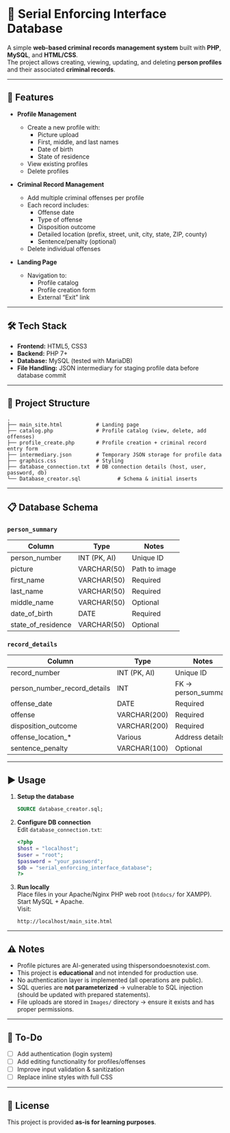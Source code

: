 # 📑 Serial Enforcing Interface Database

A simple **web-based criminal records management system** built with **PHP**, **MySQL**, and **HTML/CSS**.  
The project allows creating, viewing, updating, and deleting **person profiles** and their associated **criminal records**.

---

## 🚀 Features

- **Profile Management**
  - Create a new profile with:
    - Picture upload
    - First, middle, and last names
    - Date of birth
    - State of residence
  - View existing profiles
  - Delete profiles

- **Criminal Record Management**
  - Add multiple criminal offenses per profile
  - Each record includes:
    - Offense date
    - Type of offense
    - Disposition outcome
    - Detailed location (prefix, street, unit, city, state, ZIP, county)
    - Sentence/penalty (optional)
  - Delete individual offenses

- **Landing Page**
  - Navigation to:
    - Profile catalog
    - Profile creation form
    - External “Exit” link

---

## 🛠️ Tech Stack

- **Frontend:** HTML5, CSS3  
- **Backend:** PHP 7+  
- **Database:** MySQL (tested with MariaDB)  
- **File Handling:** JSON intermediary for staging profile data before database commit  

---

## 📂 Project Structure

```
.
├── main_site.html           # Landing page
├── catalog.php              # Profile catalog (view, delete, add offenses)
├── profile_create.php       # Profile creation + criminal record entry form
├── intermediary.json        # Temporary JSON storage for profile data
├── graphics.css             # Styling
├── database_connection.txt  # DB connection details (host, user, password, db)
└── Database_creator.sql            # Schema & initial inserts
```

---

## 📋 Database Schema

### `person_summary`
| Column              | Type         | Notes |
|----------------------|--------------|-------|
| person_number       | INT (PK, AI) | Unique ID |
| picture             | VARCHAR(50)  | Path to image |
| first_name          | VARCHAR(50)  | Required |
| last_name           | VARCHAR(50)  | Required |
| middle_name         | VARCHAR(50)  | Optional |
| date_of_birth       | DATE         | Required |
| state_of_residence  | VARCHAR(50)  | Optional |

### `record_details`
| Column                        | Type        | Notes |
|--------------------------------|-------------|-------|
| record_number                  | INT (PK, AI)| Unique ID |
| person_number_record_details   | INT         | FK → person_summary |
| offense_date                   | DATE        | Required |
| offense                        | VARCHAR(200)| Required |
| disposition_outcome            | VARCHAR(200)| Required |
| offense_location_*             | Various     | Address details |
| sentence_penalty               | VARCHAR(100)| Optional |

---

## ▶️ Usage

1. **Setup the database**
   ```sql
   SOURCE database_creator.sql;
   ```

2. **Configure DB connection**  
   Edit `database_connection.txt`:
   ```php
   <?php
   $host = "localhost";
   $user = "root";
   $password = "your_password";
   $db = "serial_enforcing_interface_database";
   ?>
   ```

3. **Run locally**  
   Place files in your Apache/Nginx PHP web root (`htdocs/` for XAMPP).  
   Start MySQL + Apache.  
   Visit:
   ```
   http://localhost/main_site.html
   ```

---

## ⚠️ Notes
- Profile pictures are AI-generated using thispersondoesnotexist.com.
- This project is **educational** and not intended for production use.  
- No authentication layer is implemented (all operations are public).  
- SQL queries are **not parameterized** → vulnerable to SQL injection (should be updated with prepared statements).  
- File uploads are stored in `Images/` directory → ensure it exists and has proper permissions.  

---

## 📌 To-Do

- [ ] Add authentication (login system)  
- [ ] Add editing functionality for profiles/offenses  
- [ ] Improve input validation & sanitization  
- [ ] Replace inline styles with full CSS  

---

## 📜 License

This project is provided **as-is for learning purposes**.  

